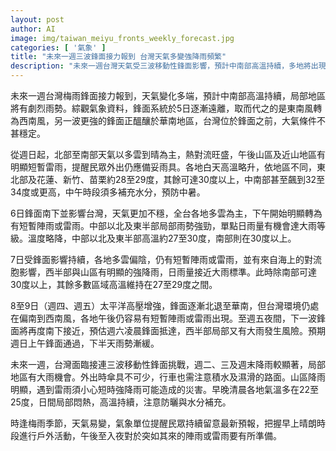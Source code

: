 ```yaml
---
layout: post
author: AI
image: img/taiwan_meiyu_fronts_weekly_forecast.jpg
categories: [ '氣象' ]
title: "未來一週三波鋒面接力報到 台灣天氣多變強降雨頻繁"
description: "未來一週台灣天氣受三波移動性鋒面影響，預計中南部高溫持續，多地將出現劇烈雨勢。6日至7日鋒面南下，全台轉為多雲有短暫陣雨或雷雨，中部以北及東半部局部雨勢強勁，部分地區日雨量可能達大雨等級；8日至9日鋒面北退，午後仍易有局部陣雨，週末另一波鋒面影響，西半部又有大雨風險。高溫持續，低溫22至25度，民眾外出請備妥雨具，防範短時強降雨、積水與中暑等天氣變化。"
---
```

未來一週台灣梅雨鋒面接力報到，天氣變化多端，預計中南部高溫持續，局部地區將有劇烈雨勢。綜觀氣象資料，鋒面系統於5日逐漸遠離，取而代之的是東南風轉為西南風，另一波更強的鋒面正醞釀於華南地區，台灣位於鋒面之前，大氣條件不甚穩定。

從週日起，北部至南部天氣以多雲到晴為主，熱對流旺盛，午後山區及近山地區有明顯短暫雷雨，提醒民眾外出仍應備妥雨具。各地白天高溫略升，依地區不同，東北部及花蓮、新竹、苗栗約28至29度，其餘可達30度以上，中南部甚至飆到32至34度或更高，中午時段須多補充水分，預防中暑。

6日鋒面南下並影響台灣，天氣更加不穩，全台各地多雲為主，下午開始明顯轉為有短暫陣雨或雷雨。中部以北及東半部局部雨勢強勁，單點日雨量有機會達大雨等級。溫度略降，中部以北及東半部高溫約27至30度，南部則在30度以上。

7日受鋒面影響持續，各地多雲偏陰，仍有短暫陣雨或雷雨，並有來自海上的對流胞影響，西半部與山區有明顯的強降雨，日雨量接近大雨標準。此時除南部可達30度以上，其餘多數區域高溫維持在27至29度之間。

8至9日（週四、週五）太平洋高壓增強，鋒面逐漸北退至華南，但台灣環境仍處在偏南到西南風，各地午後仍容易有短暫陣雨或雷雨出現。至週五夜間，下一波鋒面將再度南下接近，預估週六凌晨鋒面抵達，西半部局部又有大雨發生風險。預期週日上午鋒面通過，下半天雨勢漸緩。

未來一週，台灣面臨接連三波移動性鋒面挑戰，週二、三及週末降雨較顯著，局部地區有大雨機會。外出時傘具不可少，行車也需注意積水及濕滑的路面。山區降雨明顯，遇到雷雨須小心短時強降雨可能造成的災害。早晚清晨各地氣溫多在22至25度，日間局部悶熱，高溫持續，注意防曬與水分補充。

時逢梅雨季節，天氣易變，氣象單位提醒民眾持續留意最新預報，把握早上晴朗時段進行戶外活動，午後至入夜對於突如其來的陣雨或雷雨要有所準備。